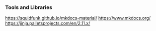 ### Tools and Libraries

https://squidfunk.github.io/mkdocs-material/
https://www.mkdocs.org/
https://jinja.palletsprojects.com/en/2.11.x/

